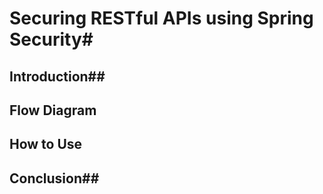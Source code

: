 # Securing RESTful APIs using Spring Security#

## Introduction##


## Flow Diagram ##



## How to Use ##

## Conclusion##
